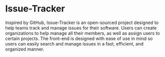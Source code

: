 # Issue-Tracker

Inspired by GitHub, Issue-Tracker is an open-sourced project designed to help teams track and manage issues for their software. Users can create organizations to help manage all their members, as well as assign users to certain projects. The front-end is designed with ease of use in mind so users can easily search and manage issues in a fast, efficient, and organized manner.
